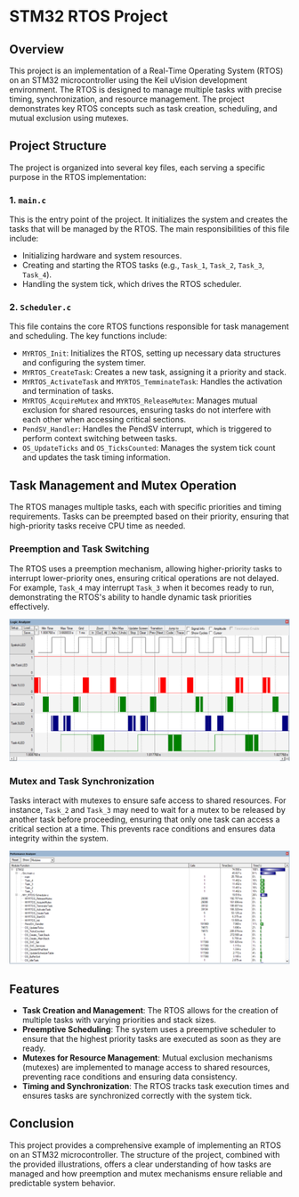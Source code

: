 # STM32 RTOS Project

## Overview

This project is an implementation of a Real-Time Operating System (RTOS) on an STM32 microcontroller using the Keil uVision development environment. The RTOS is designed to manage multiple tasks with precise timing, synchronization, and resource management. The project demonstrates key RTOS concepts such as task creation, scheduling, and mutual exclusion using mutexes.

## Project Structure

The project is organized into several key files, each serving a specific purpose in the RTOS implementation:

### 1. `main.c`

This is the entry point of the project. It initializes the system and creates the tasks that will be managed by the RTOS. The main responsibilities of this file include:

- Initializing hardware and system resources.
- Creating and starting the RTOS tasks (e.g., `Task_1`, `Task_2`, `Task_3`, `Task_4`).
- Handling the system tick, which drives the RTOS scheduler.

### 2. `Scheduler.c`

This file contains the core RTOS functions responsible for task management and scheduling. The key functions include:

- `MYRTOS_Init`: Initializes the RTOS, setting up necessary data structures and configuring the system timer.
- `MYRTOS_CreateTask`: Creates a new task, assigning it a priority and stack.
- `MYRTOS_ActivateTask` and `MYRTOS_TemminateTask`: Handles the activation and termination of tasks.
- `MYRTOS_AcquireMutex` and `MYRTOS_ReleaseMutex`: Manages mutual exclusion for shared resources, ensuring tasks do not interfere with each other when accessing critical sections.
- `PendSV_Handler`: Handles the PendSV interrupt, which is triggered to perform context switching between tasks.
- `OS_UpdateTicks` and `OS_TicksCounted`: Manages the system tick count and updates the task timing information.

## Task Management and Mutex Operation

The RTOS manages multiple tasks, each with specific priorities and timing requirements. Tasks can be preempted based on their priority, ensuring that high-priority tasks receive CPU time as needed.

### Preemption and Task Switching

The RTOS uses a preemption mechanism, allowing higher-priority tasks to interrupt lower-priority ones, ensuring critical operations are not delayed. For example, `Task_4` may interrupt `Task_3` when it becomes ready to run, demonstrating the RTOS's ability to handle dynamic task priorities effectively.

![Preemption and Task Switching](screenshots/Screenshot1.png)

### Mutex and Task Synchronization

Tasks interact with mutexes to ensure safe access to shared resources. For instance, `Task_2` and `Task_3` may need to wait for a mutex to be released by another task before proceeding, ensuring that only one task can access a critical section at a time. This prevents race conditions and ensures data integrity within the system.

![Mutex and Task Synchronization](screenshots/Screenshot2.png)

## Features

- **Task Creation and Management**: The RTOS allows for the creation of multiple tasks with varying priorities and stack sizes.
- **Preemptive Scheduling**: The system uses a preemptive scheduler to ensure that the highest priority tasks are executed as soon as they are ready.
- **Mutexes for Resource Management**: Mutual exclusion mechanisms (mutexes) are implemented to manage access to shared resources, preventing race conditions and ensuring data consistency.
- **Timing and Synchronization**: The RTOS tracks task execution times and ensures tasks are synchronized correctly with the system tick.

## Conclusion

This project provides a comprehensive example of implementing an RTOS on an STM32 microcontroller. The structure of the project, combined with the provided illustrations, offers a clear understanding of how tasks are managed and how preemption and mutex mechanisms ensure reliable and predictable system behavior.
